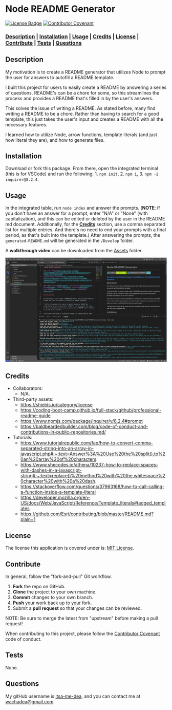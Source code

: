 # Node README Generator

[![License Badge](https://img.shields.io/badge/license-MIT%20License-green?style=for-the-badge&logo=appveyor)](https://mit-license.org/)
[![Contributor Covenant](https://img.shields.io/badge/Contributor%20Covenant-2.1-4baaaa.svg?style=for-the-badge&logo=appveyor)](https://www.contributor-covenant.org/version/2/1/code_of_conduct/)

### **[Description](#description) | [Installation](#installation) | [Usage](#usage) | [Credits](#credits) | [License](#license) | [Contribute](#contribute) | [Tests](#tests) | [Questions](#questions)**

## Description

My motivation is to create a README generator that utilizes Node to prompt the user for answers to autofill a README template.

I built this project for users to easily create a README by answering a series of questions. README's can be a chore for some, so this streamlines the process and provides a README that's filled in by the user's answers.

This solves the issue of writing a README. As stated before, many find writing a README to be a chore. Rather than having to search for a good template, this just takes the user's input and creates a README with all the necessary features.

I learned how to utilize Node, arrow functions, template literals (and just how literal they are), and how to generate files.

## Installation

Download or fork this package. From there, open the integrated terminal (this is for VSCode) and run the following: 1. `npm init`, 2. `npm i`, 3. `npm -i inquirer@8.2.4`.

## Usage

In the integrated table, run `node index` and answer the prompts. (**NOTE**: If you don't have an answer for a prompt, enter "N/A" or "None" (with capitalization), and this can be edited or deleted by the user in the README md document. Additionally, for the **[Credits](#credits)** section, use a comma separated list for multiple entries. And there's no need to end your prompts with a final period, as that's built into the template.) After answering the prompts, the `generated-README.md` will be generated in the `/Develop` folder.

A **walkthrough video** can be downloaded from the [Assets](/Develop/Assets/screen-capture-NodeREADMEgen.mov) folder.

![example of final product](/Develop/Assets/final-product.png)

## Credits

- Collaborators: 
  - N/A.
- Third-party assets: 
  - https://shields.io/category/license
  - https://coding-boot-camp.github.io/full-stack/github/professional-readme-guide
  - https://www.npmjs.com/package/inquirer/v/8.2.4#prompt
  - https://baldbeardedbuilder.com/blog/code-of-conduct-and-contributions-in-public-repositories.md/
- Tutorials: 
  - https://www.tutorialrepublic.com/faq/how-to-convert-comma-separated-string-into-an-array-in-javascript.php#:~:text=Answer%3A%20Use%20the%20split(),to%20an%20array%20of%20characters.
  - https://www.shecodes.io/athena/10237-how-to-replace-spaces-with-dashes-in-a-javascript-string#:~:text=replace()%20method%20with%20the,whitespace%20character%20with%20a%20dash.
  - https://stackoverflow.com/questions/37963168/how-to-call-calling-a-function-inside-a-template-literal
  - https://developer.mozilla.org/en-US/docs/Web/JavaScript/Reference/Template_literals#tagged_templates
  - https://github.com/Esri/contributing/blob/master/README.md?plain=1

## License

 The license this application is covered under is: [MIT License](https://mit-license.org/).

## Contribute

In general, follow the "fork-and-pull" Git workflow.

  1. **Fork** the repo on GitHub.
  2. **Clone** the project to your own machine.
  3. **Commit** changes to your own branch.
  4. **Push** your work back up to your fork.
  5. Submit a **pull request** so that your changes can be reviewed.
    
  NOTE: Be sure to merge the latest from "upstream" before making a pull request!
  
  When contributing to this project, please follow the [Contributor Covenant](https://www.contributor-covenant.org/version/2/1/code_of_conduct/) code of conduct.

## Tests

None.

## Questions

My gitHub username is [itsa-me-dea](https://github.com/itsa-me-dea), and you can contact me at wachadea@gmail.com.